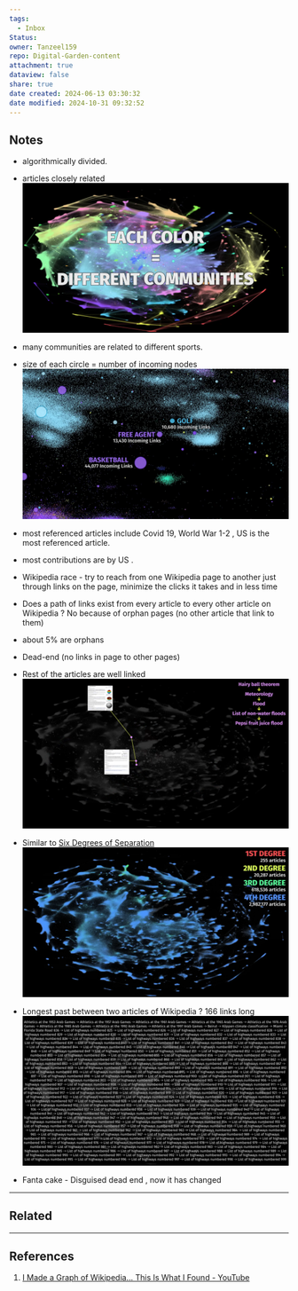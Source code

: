 ```yaml
---
tags:
  - Inbox
Status: 
owner: Tanzeel159
repo: Digital-Garden-content
attachment: true
dataview: false
share: true
date created: 2024-06-13 03:30:32
date modified: 2024-10-31 09:32:52
---
```

## Notes

- algorithmically divided.
- articles closely related
![Graph of Wikipedia.png](./Attachments/Graph%20of%20Wikipedia.png)

- many communities are related to different sports.
- size of each circle = number of incoming nodes
![Graph of Wikipedia-2.png](./Attachments/Graph%20of%20Wikipedia-2.png)
- most referenced articles include Covid 19, World War 1-2 , US is the most referenced article.  
- most contributions are by US .
- Wikipedia race - try to reach from one Wikipedia page to another just through links on the page, minimize the clicks it takes and in less time
- Does a path of links exist from every article to every other article on Wikipedia ? No because of orphan pages (no other article that link to them) 
- about 5% are orphans
- Dead-end (no links in page to other pages)
- Rest of the articles are well linked 
![Graph of Wikipedia-3.png](./Attachments/Graph%20of%20Wikipedia-3.png)
- Similar to [Six Degrees of Separation](Six%20Degrees%20of%20Separation.md)
![Graph of Wikipedia-4.png](./Attachments/Graph%20of%20Wikipedia-4.png)
- Longest past between two articles of Wikipedia ? 166 links long
![Graph of Wikipedia-5.png](./Attachments/Graph%20of%20Wikipedia-5.png)
- Fanta cake - Disguised dead end , now it has changed










---
## Related





---
## References

1) [I Made a Graph of Wikipedia... This Is What I Found - YouTube](https://youtu.be/JheGL6uSF-4?si=p-C9qu64sTDn9hdU)